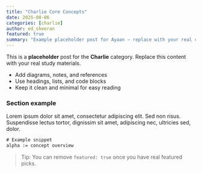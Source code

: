 ```yaml
---
title: "Charlie Core Concepts"
date: 2025-08-06
categories: [charlie]
author: ed_sheeran
featured: true
summary: "Example placeholder post for Ayaan — replace with your real content after go-live."
---
```

This is a **placeholder** post for the **Charlie** category. Replace this content with your real study materials.

- Add diagrams, notes, and references
- Use headings, lists, and code blocks
- Keep it clean and minimal for easy reading

<!--more-->

### Section example

Lorem ipsum dolor sit amet, consectetur adipiscing elit. Sed non risus. Suspendisse lectus tortor, dignissim sit amet, adipiscing nec, ultricies sed, dolor.

```txt
# Example snippet
alpha := concept overview
```

> Tip: You can remove `featured: true` once you have real featured picks.
